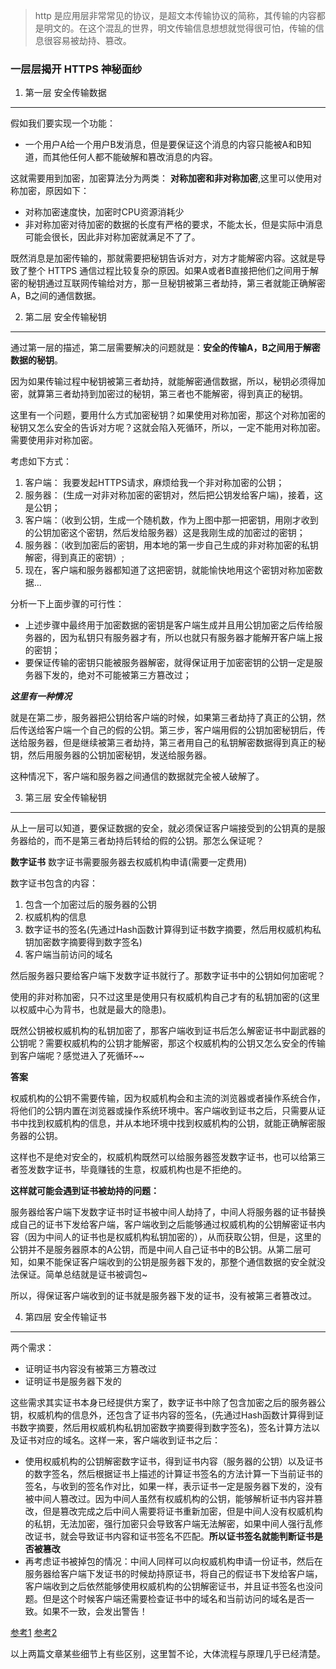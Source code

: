 > http 是应用层非常常见的协议，是超文本传输协议的简称，其传输的内容都是明文的。在这个混乱的世界，明文传输信息想想就觉得很可怕，传输的信息很容易被劫持、篡改。

### 一层层揭开 HTTPS 神秘面纱

1. 第一层  安全传输数据

****

假如我们要实现一个功能：

+ 一个用户A给一个用户B发消息，但是要保证这个消息的内容只能被A和B知道，而其他任何人都不能破解和篡改消息的内容。

这就需要用到加密，加密算法分为两类： **对称加密和非对称加密**,这里可以使用对称加密，原因如下：

+ 对称加密速度快，加密时CPU资源消耗少
+ 非对称加密对待加密的数据的长度有严格的要求，不能太长，但是实际中消息可能会很长，因此非对称加密就满足不了了。

既然消息是加密传输的，那就需要把秘钥告诉对方，对方才能解密内容。这就是导致了整个 HTTPS 通信过程比较复杂的原因。如果A或者B直接把他们之间用于解密的秘钥通过互联网传输给对方，那一旦秘钥被第三者劫持，第三者就能正确解密A，B之间的通信数据。

2. 第二层  安全传输秘钥

****

通过第一层的描述，第二层需要解决的问题就是：**安全的传输A，B之间用于解密数据的秘钥**。

因为如果传输过程中秘钥被第三者劫持，就能解密通信数据，所以，秘钥必须得加密，就算第三者劫持到加密过的秘钥，第三者也不能解密，得到真正的秘钥。

这里有一个问题，要用什么方式加密秘钥？如果使用对称加密，那这个对称加密的秘钥又怎么安全的告诉对方呢？这就会陷入死循环，所以，一定不能用对称加密。需要使用非对称加密。

考虑如下方式：

1. 客户端： 我要发起HTTPS请求，麻烦给我一个非对称加密的公钥；
2. 服务器： (生成一对非对称加密的密钥对，然后把公钥发给客户端)，接着，这是公钥；
3. 客户端：（收到公钥，生成一个随机数，作为上图中那一把密钥，用刚才收到的公钥加密这个密钥，然后发给服务器）这是我刚生成的加密过的密钥；
4. 服务器：（收到加密后的密钥，用本地的第一步自己生成的非对称加密的私钥解密，得到真正的密钥）;
5. 现在，客户端和服务器都知道了这把密钥，就能愉快地用这个密钥对称加密数据...

分析一下上面步骤的可行性：

+ 上述步骤中最终用于加密数据的密钥是客户端生成并且用公钥加密之后传给服务器的，因为私钥只有服务器才有，所以也就只有服务器才能解开客户端上报的密钥；
+ 要保证传输的密钥只能被服务器解密，就得保证用于加密密钥的公钥一定是服务器下发的，绝对不可能被第三方篡改过；

***这里有一种情况***

就是在第二步，服务器把公钥给客户端的时候，如果第三者劫持了真正的公钥，然后传送给客户端一个自己的假的公钥。第三步，客户端用假的公钥加密秘钥后，传送给服务器，但是继续被第三者劫持，第三者用自己的私钥解密数据得到真正的秘钥，然后用服务器的公钥加密秘钥，发送给服务器。

这种情况下，客户端和服务器之间通信的数据就完全被人破解了。

3. 第三层  安全传输秘钥

****

从上一层可以知道，要保证数据的安全，就必须保证客户端接受到的公钥真的是服务器给的，而不是第三者劫持后转给的假的公钥。那怎么保证呢？

**数字证书** 数字证书需要服务器去权威机构申请(需要一定费用)

数字证书包含的内容：
1. 包含一个加密过后的服务器的公钥
2. 权威机构的信息
3. 数字证书的签名(先通过Hash函数计算得到证书数字摘要，然后用权威机构私钥加密数字摘要得到数字签名)
4. 客户端当前访问的域名

然后服务器只要给客户端下发数字证书就行了。那数字证书中的公钥如何加密呢？

使用的非对称加密，只不过这里是使用只有权威机构自己才有的私钥加密的(这里以权威中心为背书，也就是最大的隐患)。

既然公钥被权威机构的私钥加密了，那客户端收到证书后怎么解密证书中副武器的公钥呢？需要权威机构的公钥才能解密，那这个权威机构的公钥又怎么安全的传输到客户端呢？感觉进入了死循环~~

**答案**

权威机构的公钥不需要传输，因为权威机构会和主流的浏览器或者操作系统合作，将他们的公钥内置在浏览器或操作系统环境中。客户端收到证书之后，只需要从证书中找到权威机构的信息，并从本地环境中找到权威机构的公钥，就能正确解密服务器的公钥。

这样也不是绝对安全的，权威机构既然可以给服务器签发数字证书，也可以给第三者签发数字证书，毕竟赚钱的生意，权威机构也是不拒绝的。

**这样就可能会遇到证书被劫持的问题：**

服务器给客户端下发数字证书时证书被中间人劫持了，中间人将服务器的证书替换成自己的证书下发给客户端，客户端收到之后能够通过权威机构的公钥解密证书内容（因为中间人的证书也是权威机构私钥加密的），从而获取公钥，但是，这里的公钥并不是服务器原本的A公钥，而是中间人自己证书中的B公钥。从第二层可知，如果不能保证客户端收到的公钥是服务器下发的，那整个通信数据的安全就没法保证。简单总结就是证书被调包~

所以，得保证客户端收到的证书就是服务器下发的证书，没有被第三者篡改过。

4. 第四层 安全传输证书

****

两个需求：

+ 证明证书内容没有被第三方篡改过
+ 证明证书是服务器下发的

这些需求其实证书本身已经提供方案了，数字证书中除了包含加密之后的服务器公钥，权威机构的信息外，还包含了证书内容的签名，(先通过Hash函数计算得到证书数字摘要，然后用权威机构私钥加密数字摘要得到数字签名)，签名计算方法以及证书对应的域名。这样一来，客户端收到证书之后：

+ 使用权威机构的公钥解密数字证书，得到证书内容（服务器的公钥）以及证书的数字签名，然后根据证书上描述的计算证书签名的方法计算一下当前证书的签名，与收到的签名作对比，如果一样，表示证书一定是服务器下发的，没有被中间人篡改过。因为中间人虽然有权威机构的公钥，能够解析证书内容并篡改，但是篡改完成之后中间人需要将证书重新加密，但是中间人没有权威机构的私钥，无法加密，强行加密只会导致客户端无法解密，如果中间人强行乱修改证书，就会导致证书内容和证书签名不匹配。**所以证书签名就能判断证书是否被篡改**
+ 再考虑证书被掉包的情况：中间人同样可以向权威机构申请一份证书，然后在服务器给客户端下发证书的时候劫持原证书，将自己的假证书下发给客户端，客户端收到之后依然能够使用权威机构的公钥解密证书，并且证书签名也没问题。但是这个时候客户端还需要检查证书中的域名和当前访问的域名是否一致。如果不一致，会发出警告！

[参考1](https://juejin.im/entry/597f2a5a51882556b31f1f1b)
[参考2](https://juejin.im/post/5b0274ac6fb9a07aaa118f49)

以上两篇文章某些细节上有些区别，这里暂不论，大体流程与原理几乎已经清楚。


